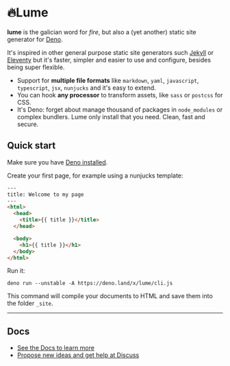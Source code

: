 # 🔥Lume

**lume** is the galician word for *fire*, but also a (yet another) static site generator for [Deno](https://deno.land/).

It's inspired in other general purpose static site generators such [Jekyll](https://jekyllrb.com/) or [Eleventy](https://www.11ty.dev/) but it's faster, simpler and easier to use and configure, besides being super flexible.

- Support for **multiple file formats** like `markdown`, `yaml`, `javascript`, `typescript`, `jsx`, `nunjucks` and it's easy to extend.
- You can hook **any processor** to transform assets, like `sass` or `postcss` for CSS.
- It's Deno: forget about manage thousand of packages in `node_modules` or complex bundlers. Lume only install that you need. Clean, fast and secure.

## Quick start

Make sure you have [Deno installed](https://deno.land/#installation).

Create your first page, for example using a nunjucks template:

```html
---
title: Welcome to my page
---
<html>
  <head>
    <title>{{ title }}</title>
  </head>

  <body>
    <h1>{{ title }}</h1>
  </body>
</html>
```

Run it:
```
deno run --unstable -A https://deno.land/x/lume/cli.js
```

This command will compile your documents to HTML and save them into the folder `_site`.

---

## Docs

- [See the Docs to learn more](https://lumeland.github.io/)
- [Propose new ideas and get help at Discuss](https://discord.gg/YbTmpACHWB)
